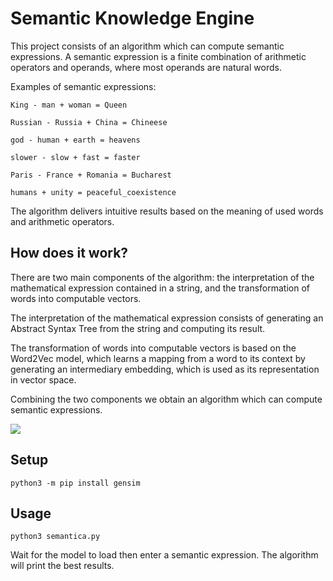 # Semantic Knowledge Engine

This project consists of an algorithm which can compute semantic expressions. A semantic expression is a finite combination of arithmetic operators and operands, where most operands are natural words.

Examples of semantic expressions:
```
King - man + woman = Queen

Russian - Russia + China = Chineese

god - human + earth = heavens

slower - slow + fast = faster

Paris - France + Romania = Bucharest

humans + unity = peaceful_coexistence
```

The algorithm delivers intuitive results based on the meaning of used words and arithmetic operators.

## How does it work?
There are two main components of the algorithm: the interpretation of the mathematical expression contained in a string, and the transformation of words into computable vectors.

The interpretation of the mathematical expression consists of generating an Abstract Syntax Tree from the string and computing its result.

The transformation of words into computable vectors is based on the Word2Vec model, which learns a mapping from a word to its context by generating an intermediary embedding, which is used as its representation in vector space.

Combining the two components we obtain an algorithm which can compute semantic expressions.

![](https://github.com/paubric/python-semantica/edit/master/word2vec2.png)

## Setup
```
python3 -m pip install gensim
```
## Usage
```
python3 semantica.py
```
Wait for the model to load then enter a semantic expression. The algorithm will print the best results.
